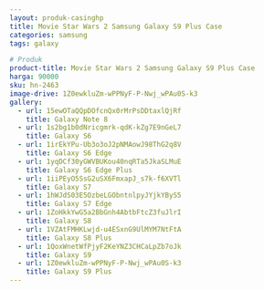 ```yaml
---
layout: produk-casinghp
title: Movie Star Wars 2 Samsung Galaxy S9 Plus Case
categories: samsung
tags: galaxy

# Produk
product-title: Movie Star Wars 2 Samsung Galaxy S9 Plus Case
harga: 90000
sku: hn-2463
image-drive: 1Z0ewkluZm-wPPNyF-P-Nwj_wPAu0S-k3
gallery:
  - url: 15ewOTaQQpDOfcnQx0rMrPsDDtaxlQjRf
    title: Galaxy Note 8
  - url: 1s2bg1b0dNricgmrk-qdK-kZg7E9nGeL7
    title: Galaxy S6
  - url: 1irEkYPu-Ub3o3oJ2pNMAowJ98ThG2q8V
    title: Galaxy S6 Edge
  - url: 1yqDCf30yGWVBUKou40nqRTa5JkaSLMuE
    title: Galaxy S6 Edge Plus
  - url: 1iiPEyO5SsG2uSX6FmxapJ_s7k-f6XVTl
    title: Galaxy S7
  - url: 1hWJdS03E5OzbeLGObntnlpyJYjkYByS5
    title: Galaxy S7 Edge
  - url: 1ZoHkkYwG5a2BbGnh4AbtbFtcZ3fuJlrI
    title: Galaxy S8
  - url: 1VZAtFMHKLwjd-u4ESxnG9UlMYM7NtFtA
    title: Galaxy S8 Plus
  - url: 1QoxWnetWfPjyF2KeYNZ3CHCaLpZb7oJk
    title: Galaxy S9
  - url: 1Z0ewkluZm-wPPNyF-P-Nwj_wPAu0S-k3
    title: Galaxy S9 Plus
---
```

